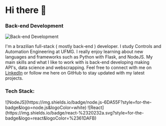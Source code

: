 ### <h1>Hi there 👋</h1>
#### <h3 align="left">Back-end Development</h3>
![Back-end Development](https://i.imgur.com/LbircTF.jpg)

I'm a brazilian full-stack ( mostly back-end ) developer. I study Controls and Automation Engineering at UFMG. I really enjoy learning about new languages and frameworks such as Python with Flask, and NodeJS. My main skills and what I like to work with is back-end developing making API's, data science and webscrapping.
Feel free to connect with me on [LinkedIn](https://www.linkedin.com/in/gabriel-franklin-593162275/) or follow me here on GitHub to stay updated with my latest projects.

<h3 align="left">Tech Stack:</h3>
![NodeJS](https://img.shields.io/badge/node.js-6DA55F?style=for-the-badge&logo=node.js&logoColor=white)
![React](https://img.shields.io/badge/react-%2320232a.svg?style=for-the-badge&logo=react&logoColor=%2361DAFB)


